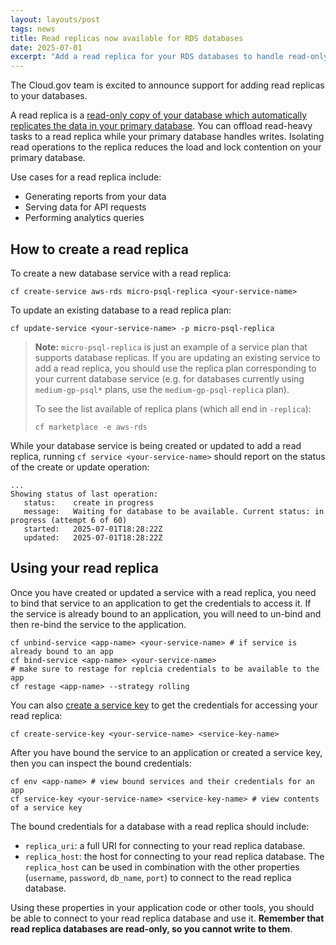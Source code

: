 ```yaml
---
layout: layouts/post
tags: news
title: Read replicas now available for RDS databases
date: 2025-07-01
excerpt: "Add a read replica for your RDS databases to handle read-only workloads"
---
```


The Cloud.gov team is excited to announce support for adding read replicas to your databases.

A read replica is a [read-only copy of your database which automatically replicates the data in your primary database](https://docs.aws.amazon.com/AmazonRDS/latest/UserGuide/USER_ReadRepl.html). You can offload read-heavy tasks to a read replica while your primary database handles writes. Isolating read operations to the replica reduces the load and lock contention on your primary database.

Use cases for a read replica include:

- Generating reports from your data
- Serving data for API requests
- Performing analytics queries

## How to create a read replica

To create a new database service with a read replica:

```shell
cf create-service aws-rds micro-psql-replica <your-service-name>
```

To update an existing database to a read replica plan:

```shell
cf update-service <your-service-name> -p micro-psql-replica
```

> **Note:** `micro-psql-replica` is just an example of a service plan that supports database replicas. If you are updating an existing service to add a read replica, you should use the replica plan corresponding to your current database service (e.g. for databases currently using `medium-gp-psql*` plans, use the `medium-gp-psql-replica` plan).
>
> To see the list available of replica plans (which all end in `-replica`):
>
> ```shell
> cf marketplace -e aws-rds
> ```

While your database service is being created or updated to add a read replica, running `cf service <your-service-name>` should report on the status of the create or update operation:

```shell
...
Showing status of last operation:
   status:    create in progress
   message:   Waiting for database to be available. Current status: in progress (attempt 6 of 60)
   started:   2025-07-01T18:28:22Z
   updated:   2025-07-01T18:28:22Z
```

## Using your read replica

Once you have created or updated a service with a read replica, you need to bind that service to an application to get the credentials to access it. If the service is already bound to an application, you will need to un-bind and then re-bind the service to the application.

```shell
cf unbind-service <app-name> <your-service-name> # if service is already bound to an app
cf bind-service <app-name> <your-service-name>
# make sure to restage for replcia credentials to be available to the app
cf restage <app-name> --strategy rolling
```

You can also [create a service key](https://cli.cloudfoundry.org/en-US/v8/create-service-key.html) to get the credentials for accessing your read replica:

```shell
cf create-service-key <your-service-name> <service-key-name>
```

After you have bound the service to an application or created a service key, then you can inspect the bound credentials:

```shell
cf env <app-name> # view bound services and their credentials for an app
cf service-key <your-service-name> <service-key-name> # view contents of a service key
```

The bound credentials for a database with a read replica should include:

- `replica_uri`: a full URI for connecting to your read replica database.
- `replica_host`: the host for connecting to your read replica database. The `replica_host` can be used in combination with the other properties (`username`, `password`, `db_name`, `port`) to connect to the read replica database.

Using these properties in your application code or other tools, you should be able to connect to your read replica database and use it. **Remember that read replica databases are read-only, so you cannot write to them**.
